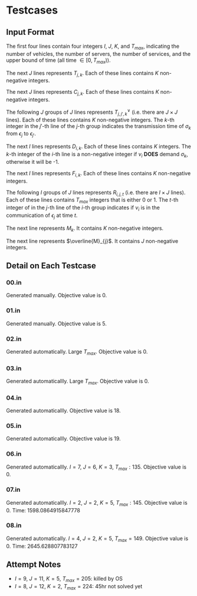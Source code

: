 # Testcases
## Input Format
The first four lines contain four integers $I$, $J$, $K$, and $T_{max}$, indicating the number of vehicles, the number of servers, the number of services, and the upper bound of time (all time $\in [0, T_{max})$).

The next $J$ lines represents $T_{j, k}$. Each of these lines contains $K$ non-negative integers.

The next $J$ lines represents $C_{j, k}$. Each of these lines contains $K$ non-negative integers.

The following $J$ groups of $J$ lines represents $T^{\vee}_{j,j',k}$ (i.e. there are $J \times J$ lines). Each of these lines contains $K$ non-negative integers. The $k$-th integer in the $j'$-th line of the $j$-th group indicates the transmission time of $\sigma_k$  from $\epsilon_j$ to $\epsilon_{j'}$.

The next $I$ lines represents $D_{i, k}$. Each of these lines contains $K$ integers. The $k$-th integer of the $i$-th line is a non-negative integer if $\nu_i$ **DOES** demand $\sigma_k$, otherwise it will be -1.

The next $I$ lines represents $F_{i,k}$. Each of these lines contains $K$ non-negative integers.

The following $I$ groups of $J$ lines represents $R_{i, j, t}$ (i.e. there are $I \times J$ lines). Each of these lines contains $T_{max}$ integers that is either $0$ or $1$. The $t$-th integer of in the $j$-th line of the $i$-th group indicates if $\nu_i$ is in the communication of $\epsilon_j$ at time $t$.


The next line represents $M_{k}$. It contains $K$ non-negative integers.

The next line represents $\overline{M}_{j}$. It contains $J$ non-negative integers.

## Detail on Each Testcase
### 00.in
Generated manually. Objective value is 0.
### 01.in
Generated manually. Objective value is 5.
### 02.in
Generated automatically. Large $T_{max}$. Objective value is 0.
### 03.in 
Generated automaticallly. Large $T_{max}$. Objective value is 0.
### 04.in 
Generated automaticallly. Objective value is 18.
### 05.in
Generated automaticallly. Objective value is 19.
### 06.in
Generated automaticallly. $I = 7$, $J = 6$, $K = 3$, $T_{max}:135$. Objective value is 0.
### 07.in
Generated automaticallly. $I = 2$, $J = 2$, $K = 5$, $T_{max}:145$. Objective value is 0.
Time: 1598.0864915847778
### 08.in
Generated automatically. $I = 4$, $J = 2$, $K = 5$, $T_{max}=149$. Objective value is 0.
Time: 2645.628807783127

## Attempt Notes
* $I = 9$, $J = 11$, $K = 5$, $T_{max}=205$: killed by OS
* $I = 8$, $J = 12$, $K = 2$, $T_{max}=224$: 45hr not solved yet
